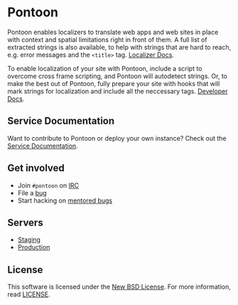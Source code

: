 Pontoon
=======
Pontoon enables localizers to translate web apps and web sites in place with
context and spatial limitations right in front of them. A full list of extracted
strings is also available, to help with strings that are hard to reach, e.g.
error messages and the `<title>` tag.
[Localizer Docs](https://developer.mozilla.org/en-US/docs/Localizing_with_Pontoon).

To enable localization of your site with Pontoon, include a script to overcome
cross frame scripting, and Pontoon will autodetect strings. Or, to make the best
out of Pontoon, fully prepare your site with hooks that will mark strings for
localization and include all the neccessary tags.
[Developer Docs](https://developer.mozilla.org/en-US/docs/Implementing_Pontoon_Mozilla).

Service Documentation
---------------------
Want to contribute to Pontoon or deploy your own instance? Check out the
[Service Documentation](http://mozilla-pontoon.readthedocs.org/en/latest/).

Get involved
------------
* Join `#pontoon` on [IRC](https://cbe001.chat.mibbit.com/?url=irc%3A%2F%2Firc.mozilla.org%2Fpontoon)
* File a [bug](https://bugzilla.mozilla.org/enter_bug.cgi?product=Webtools&component=Pontoon&rep_platform=all&op_sys=all)
* Start hacking on [mentored bugs](https://wiki.mozilla.org/Webdev/GetInvolved/pontoon.mozilla.org)

Servers
-------
* [Staging](https://mozilla-pontoon-staging.herokuapp.com/)
* [Production](https://pontoon.mozilla.org/)

License
-------
This software is licensed under the
[New BSD License](http://creativecommons.org/licenses/BSD/). For more
information, read [LICENSE](https://github.com/mozilla/pontoon/blob/master/LICENSE).
